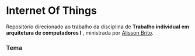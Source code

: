 # **Internet Of Things** 

Repositório direcionado ao trabalho da disciplina de  **Trabalho individual em arquitetura de computadores I** , ministrada por  [Alisson Brito](https://sites.google.com/site/alissonbrito/Home/iot-e-computa%C3%A7%C3%A3o-em-nuvem?authuser=0 ).

### Tema



